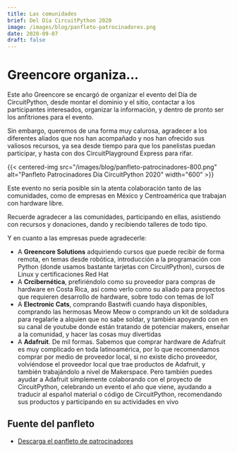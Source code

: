 ```yaml
---
title: Las comunidades
brief: Del Día CircuitPython 2020
image: /images/blog/panfleto-patrocinadores.png
date: 2020-09-07
draft: false
---
```


# Greencore organiza...

Este año Greencore se encargó de organizar el evento del Día de CircuitPython, desde montar el dominio y el sitio, contactar a los participantes interesados, organizar la información, y dentro de pronto ser los anfitriones para el evento.

Sin embargo, queremos de una forma muy calurosa, agradecer a los diferentes aliados que nos han acompañado y nos han ofrecido sus valiosos recursos, ya sea desde tiempo para que los panelistas puedan participar, y hasta con dos CircuitPlayground Express para rifar.

{{< centered-img src="/images/blog/panfleto-patrocinadores-800.png" alt="Panfleto Patrocinadores Día CircuitPython 2020" width="600" >}}

Este evento no sería posible sin la atenta colaboración tanto de las comunidades, como de empresas en México y Centroamérica que trabajan con hardware libre.

Recuerde agradecer a las comunidades, participando en ellas, asistiendo con recursos y donaciones, dando y recibiendo talleres de todo tipo.

Y en cuanto a las empresas puede agradecerle:
- A **Greencore Solutions** adquiriendo cursos que puede recibir de forma remota, en temas desde robótica, introducción a la programación con Python (donde usamos bastante tarjetas con CircuitPython), cursos de Linux y certificaciones Red Hat
- A **Crcibernética**, prefiriéndolo como su proveedor para compras de hardware en Costa Rica, así como verlo como su aliado para proyectos que requieren desarrollo de hardware, sobre todo con temas de IoT
- A **Electronic Cats**, comprando Bastwifi cuando haya disponibles, comprando las hermosas Meow Meow o comprando un kit de soldadura para regalarle a alquien que no sabe soldar, y también apoyando con en su canal de youtube donde están tratando de potenciar makers, enseñar a la comunidad, y hacer las cosas muy divertidas
- A **Adafruit**. De mil formas. Sabemos que comprar hardware de Adafruit es muy complicado en toda latinoamérica, por lo que recomendamos comprar por medio de proveedor local, si no existe dicho proveedor, volviéndose el proveedor local que trae productos de Adafruit, y también trabajándolo a nivel de Makerspace. Pero también puedes ayudar a Adafruit símplemente colaborando con el proyecto de CircuitPython, celebrando un evento el año que viene, ayudando a traducir al español material o código de CircuitPython, recomendando sus productos y participando en su actividades en vivo

## Fuente del panfleto

* [Descarga el panfleto de patrocinadores](/images/blog/panfleto-patrocinadores.png)
